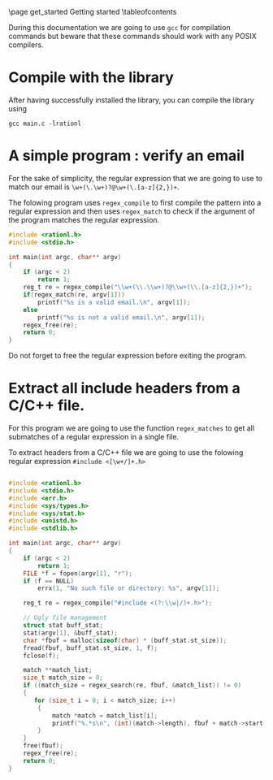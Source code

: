 \page get_started Getting started
\tableofcontents

During this documentation we are going to use ``gcc`` for compilation
commands but beware that these commands should work with any POSIX compilers.

# Compile with the library

After having successfully installed the library, you can compile the library using

```
gcc main.c -lrationl
```

# A simple program : verify an email

For the sake of simplicity, the regular expression that we are going to use 
to match our email is ``\w+(\.\w+)?@\w+(\.[a-z]{2,})+``.

The folowing program uses ``regex_compile`` to first compile the pattern into a
regular expression and then uses ``regex_match`` to check if the argument of the 
program matches the regular expression. 

```c
#include <rationl.h>
#include <stdio.h>

int main(int argc, char** argv)
{
    if (argc < 2)
        return 1;
    reg_t re = regex_compile("\\w+(\\.\\w+)?@\\w+(\\.[a-z]{2,})+");
    if(regex_match(re, argv[1]))
        printf("%s is a valid email.\n", argv[1]);
    else
        printf("%s is not a valid email.\n", argv[1]);
    regex_free(re);
    return 0;
}
```

Do not forget to free the regular expression before exiting the program.

# Extract all include headers from a C/C++ file.

For this program we are going to use the function ``regex_matches`` to get all submatches of a regular expression
in a single file.

To extract headers from a C/C++ file we are going to use the folowing regular expression ``#include <[\w+/]+.h>``

```c

#include <rationl.h>
#include <stdio.h>
#include <err.h>
#include <sys/types.h>
#include <sys/stat.h>
#include <unistd.h>
#include <stdlib.h>

int main(int argc, char** argv)
{
    if (argc < 2)
        return 1;
    FILE *f = fopen(argv[1], "r");
    if (f == NULL)
        errx(1, "No such file or directory: %s", argv[1]);

    reg_t re = regex_compile("#include <(?:\\w|/)+.h>");

    // Ugly file management
    struct stat buff_stat;
    stat(argv[1], &buff_stat);
    char *fbuf = malloc(sizeof(char) * (buff_stat.st_size));
    fread(fbuf, buff_stat.st_size, 1, f);
    fclose(f);

    match **match_list;
    size_t match_size = 0;
    if ((match_size = regex_search(re, fbuf, &match_list)) != 0)
    {
       for (size_t i = 0; i < match_size; i++)
        {
            match *match = match_list[i];
            printf("%.*s\n", (int)(match->length), fbuf + match->start);
        }
    }
	free(fbuf);
    regex_free(re);
    return 0;
}
```
